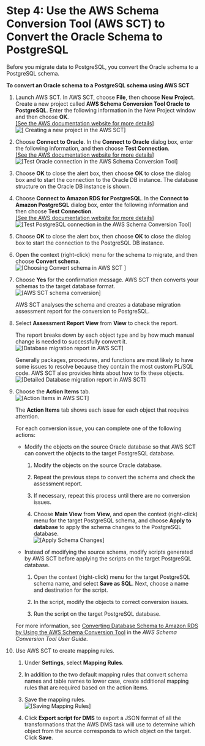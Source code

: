 # Step 4: Use the AWS Schema Conversion Tool \(AWS SCT\) to Convert the Oracle Schema to PostgreSQL<a name="CHAP_RDSOracle2PostgreSQL.Steps.ConvertSchema"></a>

Before you migrate data to PostgreSQL, you convert the Oracle schema to a PostgreSQL schema\.

**To convert an Oracle schema to a PostgreSQL schema using AWS SCT**

1. Launch AWS SCT\. In AWS SCT, choose **File**, then choose **New Project**\. Create a new project called **AWS Schema Conversion Tool Oracle to PostgreSQL**\. Enter the following information in the New Project window and then choose **OK**\.    
[\[See the AWS documentation website for more details\]](http://docs.aws.amazon.com/dms/latest/sbs/CHAP_RDSOracle2PostgreSQL.Steps.ConvertSchema.html)  
![\[ Creating a new project in the AWS SCT\]](http://docs.aws.amazon.com/dms/latest/sbs/images/sbs-rdsor2postgressql11.1.png)

1. Choose **Connect to Oracle**\. In the **Connect to Oracle** dialog box, enter the following information, and then choose **Test Connection**\.    
[\[See the AWS documentation website for more details\]](http://docs.aws.amazon.com/dms/latest/sbs/CHAP_RDSOracle2PostgreSQL.Steps.ConvertSchema.html)  
![\[Test Oracle connection in the AWS Schema Conversion
                                    Tool\]](http://docs.aws.amazon.com/dms/latest/sbs/images/sbs-rdsor2postgresql11.png)

1. Choose **OK** to close the alert box, then choose **OK** to close the dialog box and to start the connection to the Oracle DB instance\. The database structure on the Oracle DB instance is shown\.

1. Choose **Connect to Amazon RDS for PostgreSQL**\. In the **Connect to Amazon PostgreSQL** dialog box, enter the following information and then choose **Test Connection**\.    
[\[See the AWS documentation website for more details\]](http://docs.aws.amazon.com/dms/latest/sbs/CHAP_RDSOracle2PostgreSQL.Steps.ConvertSchema.html)  
![\[Test PostgreSQL connection in the AWS Schema Conversion
                                    Tool\]](http://docs.aws.amazon.com/dms/latest/sbs/images/sbs-rdsor2postgressql12.5.png)

1. Choose **OK** to close the alert box, then choose **OK** to close the dialog box to start the connection to the PostgreSQL DB instance\.

1. Open the context \(right\-click\) menu for the schema to migrate, and then choose **Convert schema**\.  
![\[Choosing Convert schema in AWS SCT \]](http://docs.aws.amazon.com/dms/latest/sbs/images/sbs-rdsor2postgressql16.png)

1. Choose **Yes** for the confirmation message\. AWS SCT then converts your schemas to the target database format\.  
![\[AWS SCT schema conversion\]](http://docs.aws.amazon.com/dms/latest/sbs/images/sbs-rdsor2postgressql17.png)

   AWS SCT analyses the schema and creates a database migration assessment report for the conversion to PostgreSQL\.

1. Select **Assessment Report View** from **View** to check the report\.

   The report breaks down by each object type and by how much manual change is needed to successfully convert it\.  
![\[Database migration report in AWS SCT\]](http://docs.aws.amazon.com/dms/latest/sbs/images/sbs-rdsor2postgressql13.png)

   Generally packages, procedures, and functions are most likely to have some issues to resolve because they contain the most custom PL/SQL code\. AWS SCT also provides hints about how to fix these objects\.  
![\[Detailed Database migration report in AWS SCT\]](http://docs.aws.amazon.com/dms/latest/sbs/images/sbs-rdsor2postgressql13b.png)

1. Choose the **Action Items** tab\.  
![\[Action Items in AWS SCT\]](http://docs.aws.amazon.com/dms/latest/sbs/images/sbs-rdsor2postgressql_action_items.png)

   The **Action Items** tab shows each issue for each object that requires attention\.

   For each conversion issue, you can complete one of the following actions:

   + Modify the objects on the source Oracle database so that AWS SCT can convert the objects to the target PostgreSQL database\.

     1. Modify the objects on the source Oracle database\.

     1. Repeat the previous steps to convert the schema and check the assessment report\.

     1. If necessary, repeat this process until there are no conversion issues\.

     1. Choose **Main View** from **View**, and open the context \(right\-click\) menu for the target PostgreSQL schema, and choose **Apply to database** to apply the schema changes to the PostgreSQL database\.  
![\[Apply Schema Changes\]](http://docs.aws.amazon.com/dms/latest/sbs/images/sbs-rdsor2postgressql18.png)

   + Instead of modifying the source schema, modify scripts generated by AWS SCT before applying the scripts on the target PostgreSQL database\.

     1. Open the context \(right\-click\) menu for the target PostgreSQL schema name, and select **Save as SQL**\. Next, choose a name and destination for the script\.

     1. In the script, modify the objects to correct conversion issues\.

     1. Run the script on the target PostgreSQL database\.

   For more information, see [ Converting Database Schema to Amazon RDS by Using the AWS Schema Conversion Tool](http://docs.aws.amazon.com/SchemaConversionTool/latest/userguide/CHAP_SchemaConversionTool.Converting.html) in the *AWS Schema Conversion Tool User Guide*\.

1. Use AWS SCT to create mapping rules\.

   1. Under **Settings**, select **Mapping Rules**\.

   1. In addition to the two default mapping rules that convert schema names and table names to lower case, create additional mapping rules that are required based on the action items\.

   1. Save the mapping rules\.  
![\[Saving Mapping Rules\]](http://docs.aws.amazon.com/dms/latest/sbs/images/sbs-mappingrules.png)

   1. Click **Export script for DMS** to export a JSON format of all the transformations that the AWS DMS task will use to determine which object from the source corresponds to which object on the target\. Click **Save**\.
